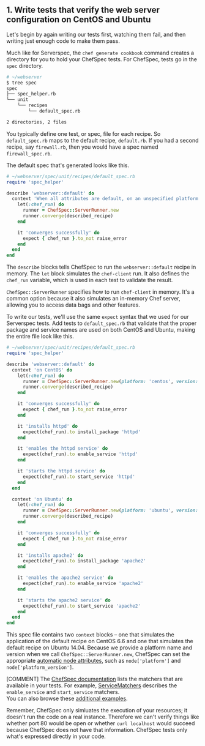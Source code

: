 ## 1. Write tests that verify the web server configuration on CentOS and Ubuntu

Let's begin by again writing our tests first, watching them fail, and then writing just enough code to make them pass.

Much like for Serverspec, the `chef generate cookbook` command creates a directory for you to hold your ChefSpec tests. For ChefSpec, tests go in the `spec` directory.

```bash
# ~/webserver
$ tree spec
spec
├── spec_helper.rb
└── unit
    └── recipes
        └── default_spec.rb

2 directories, 2 files
```

You typically define one test, or spec, file for each recipe. So <code class="file-path">default\_spec.rb</code> maps to the default recipe, <code class="file-path">default.rb</code>. If you had a second recipe, say <code class="file-path">firewall.rb</code>, then you would have a spec named <code class="file-path">firewall\_spec.rb</code>.

The default spec that's generated looks like this.

```ruby
# ~/webserver/spec/unit/recipes/default_spec.rb
require 'spec_helper'

describe 'webserver::default' do
  context 'When all attributes are default, on an unspecified platform' do
    let(:chef_run) do
      runner = ChefSpec::ServerRunner.new
      runner.converge(described_recipe)
    end

    it 'converges successfully' do
      expect { chef_run }.to_not raise_error
    end
  end
end
```

The `describe` blocks tells ChefSpec to run the `webserver::default` recipe in memory. The `let` block simulates the `chef-client` run. It also defines the `chef_run` variable, which is used in each test to validate the result.

`ChefSpec::ServerRunner` specifies how to run `chef-client` in memory. It's a common option because it also simulates an in-memory Chef server, allowing you to access data bags and other features.

To write our tests, we'll use the same `expect` syntax that we used for our Serverspec tests. Add tests to <code class="file-path">default\_spec.rb</code> that validate that the proper package and service names are used on both CentOS and Ubuntu, making the entire file look like this.

```ruby
# ~/webserver/spec/unit/recipes/default_spec.rb
require 'spec_helper'

describe 'webserver::default' do
  context 'on CentOS' do
    let(:chef_run) do
      runner = ChefSpec::ServerRunner.new(platform: 'centos', version: '6.6')
      runner.converge(described_recipe)
    end

    it 'converges successfully' do
      expect { chef_run }.to_not raise_error
    end

    it 'installs httpd' do
      expect(chef_run).to install_package 'httpd'
    end

    it 'enables the httpd service' do
      expect(chef_run).to enable_service 'httpd'
    end

    it 'starts the httpd service' do
      expect(chef_run).to start_service 'httpd'
    end
  end

  context 'on Ubuntu' do
    let(:chef_run) do
      runner = ChefSpec::ServerRunner.new(platform: 'ubuntu', version: '14.04')
      runner.converge(described_recipe)
    end

    it 'converges successfully' do
      expect { chef_run }.to_not raise_error
    end

    it 'installs apache2' do
      expect(chef_run).to install_package 'apache2'
    end

    it 'enables the apache2 service' do
      expect(chef_run).to enable_service 'apache2'
    end

    it 'starts the apache2 service' do
      expect(chef_run).to start_service 'apache2'
    end
  end
end
```

This spec file contains two `context` blocks &ndash; one that simulates the application of the default recipe on CentOS 6.6 and one that simulates the default recipe on Ubuntu 14.04. Because we provide a platform name and version when we call `ChefSpec::ServerRunner.new`, ChefSpec can set the appropriate [automatic node attributes](https://docs.chef.io/ohai.html#automatic-attributes
), such as `node['platform']` and `node['platform_version']`.

[COMMENT] The [ChefSpec documentation](http://www.rubydoc.info/github/sethvargo/chefspec) lists the matchers that are available in your tests. For example, [ServiceMatchers](http://www.rubydoc.info/github/sethvargo/chefspec/ChefSpec/API/ServiceMatchers) describes the `enable_service` and `start_service` matchers.<br/>You can also browse these [additional examples](https://github.com/sethvargo/chefspec/tree/master/examples).

Remember, ChefSpec only simluates the execution of your resources; it doesn't run the code on a real instance. Therefore we can't verify things like whether port 80 would be open or whether `curl localhost` would succeed because ChefSpec does not have that information. ChefSpec tests only what's expressed directly in your code.
